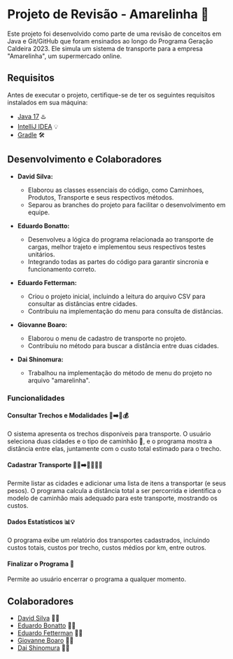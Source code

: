 # Projeto de Revisão - Amarelinha 🚚

Este projeto foi desenvolvido como parte de uma revisão de conceitos em Java e Git/GitHub que foram ensinados ao longo do Programa Geração Caldeira 2023. Ele simula um sistema de transporte para a empresa "Amarelinha", um supermercado online.

## Requisitos

Antes de executar o projeto, certifique-se de ter os seguintes requisitos instalados em sua máquina:

- [Java 17](https://www.oracle.com/java/technologies/javase-jdk17-downloads.html) ♨️
- [IntelliJ IDEA](https://www.jetbrains.com/idea/) 💡
- [Gradle](https://gradle.org/install/) 🛠

## Desenvolvimento e Colaboradores

- **David Silva:**
  - Elaborou as classes essenciais do código, como Caminhoes, Produtos, Transporte e seus respectivos métodos.
  - Separou as branches do projeto para facilitar o desenvolvimento em equipe.

- **Eduardo Bonatto:**
  - Desenvolveu a lógica do programa relacionada ao transporte de cargas, melhor trajeto e implementou seus respectivos testes unitários.
  - Integrando todas as partes do código para garantir sincronia e funcionamento correto.

- **Eduardo Fetterman:**
  - Criou o projeto inicial, incluindo a leitura do arquivo CSV para consultar as distâncias entre cidades.
  - Contribuiu na implementação do menu para consulta de distâncias.

- **Giovanne Boaro:**
  - Elaborou o menu de cadastro de transporte no projeto.
  - Contribuiu no método para buscar a distância entre duas cidades.

- **Dai Shinomura:**
  - Trabalhou na implementação do método de menu do projeto no arquivo "amarelinha".

### Funcionalidades

#### Consultar Trechos e Modalidades 🌆➡️🚚💰

O sistema apresenta os trechos disponíveis para transporte. O usuário seleciona duas cidades e o tipo de caminhão 🚛, e o programa mostra a distância entre elas, juntamente com o custo total estimado para o trecho.

#### Cadastrar Transporte 🚛🚛➡️🚛💼💼💼

Permite listar as cidades e adicionar uma lista de itens a transportar (e seus pesos). O programa calcula a distância total a ser percorrida e identifica o modelo de caminhão mais adequado para este transporte, mostrando os custos.

#### Dados Estatísticos 📊💡

O programa exibe um relatório dos transportes cadastrados, incluindo custos totais, custos por trecho, custos médios por km, entre outros.

#### Finalizar o Programa 🚀

Permite ao usuário encerrar o programa a qualquer momento.

## Colaboradores

- [David Silva](https://github.com/Davstx) 🧑‍💻
- [Eduardo Bonatto](https://github.com/ebonatto) 🧑‍💻
- [Eduardo Fetterman](https://github.com/eduardofettermann) 🧑‍💻
- [Giovanne Boaro](https://github.com/GiovaneBoaro) 🧑‍💻
- [Dai Shinomura](https://github.com/Daishimomura1) 🧑‍💻

